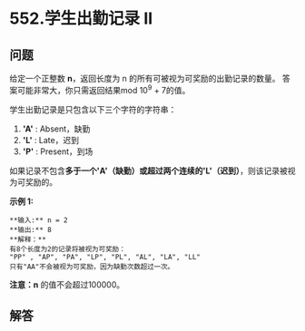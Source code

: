 # 552.学生出勤记录 II

## 问题

给定一个正整数 **n**，返回长度为 n 的所有可被视为可奖励的出勤记录的数量。 答案可能非常大，你只需返回结果mod 10<sup>9</sup> \+ 7的值。

学生出勤记录是只包含以下三个字符的字符串：

1. **'A'** : Absent，缺勤
2. **'L'** : Late，迟到
3. **'P'** : Present，到场

如果记录不包含**多于一个'A'（缺勤）**或**超过两个连续的'L'（迟到）**，则该记录被视为可奖励的。

**示例 1:**

```
**输入:** n = 2
**输出:** 8
**解释：**
有8个长度为2的记录将被视为可奖励：
"PP" , "AP", "PA", "LP", "PL", "AL", "LA", "LL"
只有"AA"不会被视为可奖励，因为缺勤次数超过一次。
```

**注意：n** 的值不会超过100000。



## 解答

